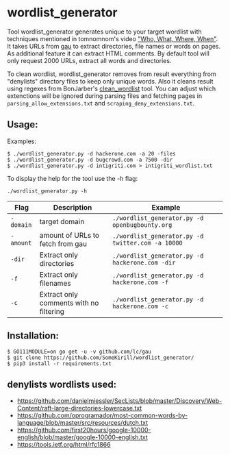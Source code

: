 # wordlist_generator

Tool wordlist_generator generates unique to your target wordlist with techniques mentioned in tomnomnom's video ["Who, What, Where, When"](https://www.youtube.com/watch?v=W4_QCSIujQ4).
It takes URLs from [gau](https://github.com/lc/gau) to extract directories, file names or words on pages. As additional feature it can extract HTML comments. By default tool will only request 2000 URLs, extract all words and directories.

To clean wordlist, wordlist_generator removes from result everything from "denylists" directory files to keep only unique words. Also it cleans result using regexes from BonJarber's [clean_wordlist](https://github.com/BonJarber/SecUtils/tree/master/clean_wordlist) tool. You can adjust which extenctions will be ignored during parsing files and fetching pages in `parsing_allow_extensions.txt` and `scraping_deny_extensions.txt`.

## Usage:
Examples:
```
$ ./wordlist_generator.py -d hackerone.com -a 20 -files
$ ./wordlist_generator.py -d bugcrowd.com -a 7500 -dir
$ ./wordlist_generator.py -d intigriti.com > intigriti_wordlist.txt
```
To display the help for the tool use the -h flag:

```
./wordlist_generator.py -h
```

| Flag | Description | Example |
|------|-------------|---------|
| `-domain` | target domain | `./wordlist_generator.py -d openbugbounty.org` |
| `-amount` | amount of URLs to fetch from gau | `./wordlist_generator.py -d twitter.com -a 10000` |
| `-dir` | Extract only directories | `./wordlist_generator.py -d hackerone.com -dir` |
| `-f` | Extract only filenames | `./wordlist_generator.py -d hackerone.com -f` |
| `-c` | Extract only comments with no filtering | `./wordlist_generator.py -d hackerone.com -c` |


## Installation:
```
$ GO111MODULE=on go get -u -v github.com/lc/gau
$ git clone https://github.com/SomeKirill/wordlist_generator/
$ pip3 install -r requirements.txt
```
## denylists wordlists used:
- https://github.com/danielmiessler/SecLists/blob/master/Discovery/Web-Content/raft-large-directories-lowercase.txt
- https://github.com/oprogramador/most-common-words-by-language/blob/master/src/resources/dutch.txt
- https://github.com/first20hours/google-10000-english/blob/master/google-10000-english.txt
- https://tools.ietf.org/html/rfc1866
